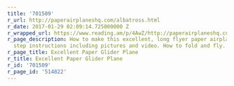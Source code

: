 ```yaml
---
title: '701509'
r_url: http://paperairplaneshq.com/albatross.html
r_date: 2017-01-29 02:09:14.725000000 Z
r_wrapped_url: https://www.reading.am/p/4AwZ/http://paperairplaneshq.com/albatross.html
r_page_description: How to make this excellent, long flyer paper airplane. Step by
  step instructions including pictures and video. How to fold and fly.
r_page_title: Excellent Paper Glider Plane
r_title: Excellent Paper Glider Plane
r_id: '701509'
r_page_id: '514822'
---
```


